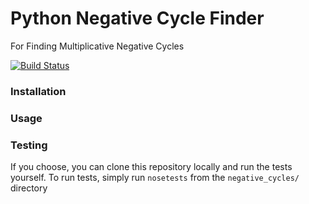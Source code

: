 # Python Negative Cycle Finder
For Finding Multiplicative Negative Cycles

[![Build Status](https://travis-ci.org/mnpatil17/negative-cycles.svg?branch=master)](https://travis-ci.org/mnpatil17/negative-cycles)

### Installation

### Usage

### Testing

If you choose, you can clone this repository locally and run the tests yourself. To run tests, simply run `nosetests` from the `negative_cycles/` directory
